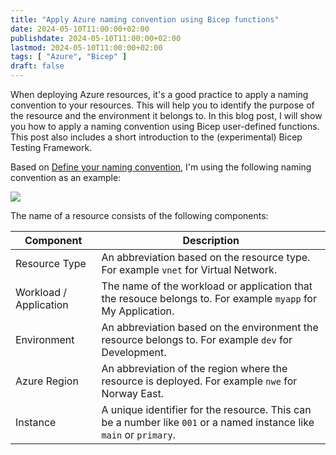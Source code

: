 ```yaml
---
title: "Apply Azure naming convention using Bicep functions"
date: 2024-05-10T11:00:00+02:00
publishdate: 2024-05-10T11:00:00+02:00
lastmod: 2024-05-10T11:00:00+02:00
tags: [ "Azure", "Bicep" ]
draft: false
---
```


When deploying Azure resources, it's a good practice to apply a naming convention to your resources. This will help you to identify the purpose of the resource and the environment it belongs to. In this blog post, I will show you how to apply a naming convention using Bicep user-defined functions. This post also includes a short introduction to the (experimental) Bicep Testing Framework.

Based on [Define your naming convention](https://learn.microsoft.com/en-us/azure/cloud-adoption-framework/ready/azure-best-practices/resource-naming), I'm using the following naming convention as an example:

![](../../../../../images/apply-azure-naming-convention-using-bicep-functions/naming-convention.png)

The name of a resource consists of the following components:

| Component | Description |
|-|-|
| Resource Type | An abbreviation based on the resource type. For example `vnet` for Virtual Network. |
| Workload / Application | The name of the workload or application that the resouce belongs to. For example `myapp` for My Application. |
| Environment | An abbreviation based on the environment the resource belongs to. For example `dev` for Development. |
| Azure Region | An abbreviation of the region where the resource is deployed. For example `nwe` for Norway East. |
| Instance | A unique identifier for the resource. This can be a number like `001` or a named instance like `main` or `primary`. |

